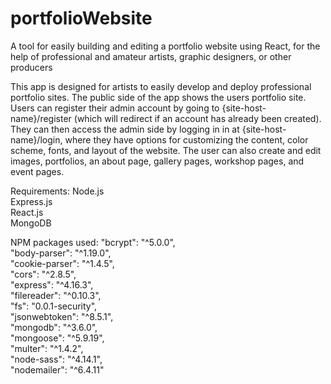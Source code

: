 # portfolioWebsite
A tool for easily building and editing a portfolio website using React, for the help of professional and amateur artists, graphic designers, or other producers  
  
This app is designed for artists to easily develop and deploy professional portfolio sites. The public side of the app shows the users portfolio site. Users can register their admin account by going to {site-host-name}/register (which will redirect if an account has already been created). They can then access the admin side by logging in in at {site-host-name}/login, where they have options for customizing the content, color scheme, fonts, and layout of the website. The user can also create and edit images, portfolios, an about page, gallery pages, workshop pages, and event pages.

Requirements:
  Node.js  
  Express.js  
  React.js  
  MongoDB  
  
NPM packages used:
  "bcrypt": "^5.0.0",  
  "body-parser": "^1.19.0",  
  "cookie-parser": "^1.4.5",  
  "cors": "^2.8.5",  
  "express": "^4.16.3",  
  "filereader": "^0.10.3",  
  "fs": "0.0.1-security",  
  "jsonwebtoken": "^8.5.1",  
  "mongodb": "^3.6.0",  
  "mongoose": "^5.9.19",  
  "multer": "^1.4.2",  
  "node-sass": "^4.14.1",  
  "nodemailer": "^6.4.11"  
